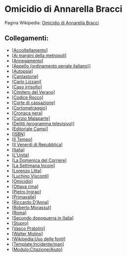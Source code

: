 # Omicidio di Annarella Bracci

Pagina Wikipedia: [Omicidio di Annarella Bracci](https://it.wikipedia.org/wiki/Omicidio_di_Annarella_Bracci)

## Collegamenti:
- [[Accoltellamento]](https://it.wikipedia.org/wiki/Accoltellamento)
- [[Ai margini della metropoli]](https://it.wikipedia.org/wiki/Ai_margini_della_metropoli)
- [[Annegamento]](https://it.wikipedia.org/wiki/Annegamento)
- [[Appello (ordinamento penale italiano)]](https://it.wikipedia.org/wiki/Appello_(ordinamento_penale_italiano))
- [[Autopsia]](https://it.wikipedia.org/wiki/Autopsia)
- [[Cantastorie]](https://it.wikipedia.org/wiki/Cantastorie)
- [[Carlo Lizzani]](https://it.wikipedia.org/wiki/Carlo_Lizzani)
- [[Caso irrisolto]](https://it.wikipedia.org/wiki/Analisi_dei_casi_a_pista_fredda)
- [[Cimitero del Verano]](https://it.wikipedia.org/wiki/Cimitero_del_Verano)
- [[Codice Rocco]](https://it.wikipedia.org/wiki/Codice_Rocco)
- [[Corte di cassazione]](https://it.wikipedia.org/wiki/Corte_di_cassazione)
- [[Cortometraggio]](https://it.wikipedia.org/wiki/Cortometraggio)
- [[Cronaca nera]](https://it.wikipedia.org/wiki/Cronaca_(giornalismo))
- [[Curzio Malaparte]](https://it.wikipedia.org/wiki/Curzio_Malaparte)
- [[Delitti (programma televisivo)]](https://it.wikipedia.org/wiki/Delitti_(programma_televisivo))
- [[Editoriale Campi]](https://it.wikipedia.org/wiki/Editoriale_Campi)
- [[ISBN]](https://it.wikipedia.org/wiki/ISBN)
- [[Il Tempo]](https://it.wikipedia.org/wiki/Il_Tempo)
- [[Il Venerdì di Repubblica]](https://it.wikipedia.org/wiki/Il_Venerd%C3%AC_di_Repubblica)
- [[Italia]](https://it.wikipedia.org/wiki/Italia)
- [[L'Unità]](https://it.wikipedia.org/wiki/L%27Unit%C3%A0)
- [[La Domenica del Corriere]](https://it.wikipedia.org/wiki/La_Domenica_del_Corriere)
- [[La Settimana Incom]](https://it.wikipedia.org/wiki/La_Settimana_Incom)
- [[Lorenzo Litta]](https://it.wikipedia.org/wiki/Lorenzo_Litta)
- [[Luchino Visconti]](https://it.wikipedia.org/wiki/Luchino_Visconti)
- [[Omicidio]](https://it.wikipedia.org/wiki/Omicidio)
- [[Ottava rima]](https://it.wikipedia.org/wiki/Ottava_rima)
- [[Pietro Ingrao]](https://it.wikipedia.org/wiki/Pietro_Ingrao)
- [[Primavalle]](https://it.wikipedia.org/wiki/Primavalle)
- [[Riccardo D'Anna]](https://it.wikipedia.org/wiki/Riccardo_D%27Anna)
- [[Roberto Morassut]](https://it.wikipedia.org/wiki/Roberto_Morassut)
- [[Roma]](https://it.wikipedia.org/wiki/Roma)
- [[Secondo dopoguerra in Italia]](https://it.wikipedia.org/wiki/Secondo_dopoguerra_in_Italia)
- [[Stupro]](https://it.wikipedia.org/wiki/Violenza_sessuale)
- [[Vasco Pratolini]](https://it.wikipedia.org/wiki/Vasco_Pratolini)
- [[Walter Molino]](https://it.wikipedia.org/wiki/Walter_Molino)
- [[Wikipedia:Uso delle fonti]](https://it.wikipedia.org/wiki/Wikipedia:Uso_delle_fonti)
- [[Template:Incidente/man]](https://it.wikipedia.org/wiki/Template:Incidente/man)
- [[Modulo:Citazione/Aiuto]](https://it.wikipedia.org/wiki/Modulo:Citazione/Aiuto)
